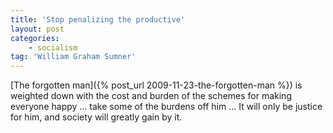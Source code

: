 ```yaml
---
title: 'Stop penalizing the productive'
layout: post
categories:
    - socialism
tag: 'William Graham Sumner'
---
```


[The forgotten man]({% post_url 2009-11-23-the-forgotten-man %}) is weighted down with the cost and burden of the schemes for making everyone happy … take some of the burdens off him … It will only be justice for him, and society will greatly gain by it.

